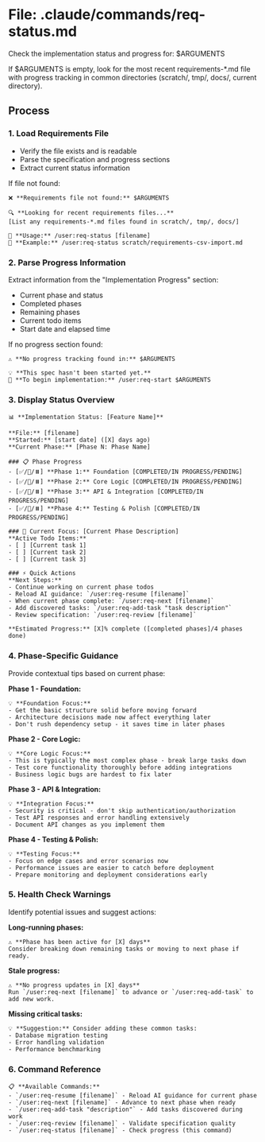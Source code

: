 # File: .claude/commands/req-status.md

Check the implementation status and progress for: $ARGUMENTS

If $ARGUMENTS is empty, look for the most recent requirements-*.md file with progress tracking in common directories (scratch/, tmp/, docs/, current directory).

## Process

### 1. Load Requirements File
- Verify the file exists and is readable
- Parse the specification and progress sections
- Extract current status information

If file not found:
```
❌ **Requirements file not found:** $ARGUMENTS

🔍 **Looking for recent requirements files...**
[List any requirements-*.md files found in scratch/, tmp/, docs/]

📝 **Usage:** /user:req-status [filename]
📝 **Example:** /user:req-status scratch/requirements-csv-import.md
```

### 2. Parse Progress Information
Extract information from the "Implementation Progress" section:
- Current phase and status
- Completed phases
- Remaining phases
- Current todo items
- Start date and elapsed time

If no progress section found:
```
⚠️ **No progress tracking found in:** $ARGUMENTS

💡 **This spec hasn't been started yet.**
📝 **To begin implementation:** /user:req-start $ARGUMENTS
```

### 3. Display Status Overview
```
📊 **Implementation Status: [Feature Name]**

**File:** [filename]
**Started:** [start date] ([X] days ago)
**Current Phase:** [Phase N: Phase Name]

### 📋 Phase Progress
- [✅/🔄/⏸️] **Phase 1:** Foundation [COMPLETED/IN PROGRESS/PENDING]
- [✅/🔄/⏸️] **Phase 2:** Core Logic [COMPLETED/IN PROGRESS/PENDING]  
- [✅/🔄/⏸️] **Phase 3:** API & Integration [COMPLETED/IN PROGRESS/PENDING]
- [✅/🔄/⏸️] **Phase 4:** Testing & Polish [COMPLETED/IN PROGRESS/PENDING]

### 🎯 Current Focus: [Current Phase Description]
**Active Todo Items:**
- [ ] [Current task 1]
- [ ] [Current task 2]
- [ ] [Current task 3]

### ⚡ Quick Actions
**Next Steps:**
- Continue working on current phase todos
- Reload AI guidance: `/user:req-resume [filename]`
- When current phase complete: `/user:req-next [filename]`
- Add discovered tasks: `/user:req-add-task "task description"`
- Review specification: `/user:req-review [filename]`

**Estimated Progress:** [X]% complete ([completed phases]/4 phases done)
```

### 4. Phase-Specific Guidance
Provide contextual tips based on current phase:

**Phase 1 - Foundation:**
```
💡 **Foundation Focus:**
- Get the basic structure solid before moving forward
- Architecture decisions made now affect everything later
- Don't rush dependency setup - it saves time in later phases
```

**Phase 2 - Core Logic:**
```
💡 **Core Logic Focus:**
- This is typically the most complex phase - break large tasks down
- Test core functionality thoroughly before adding integrations
- Business logic bugs are hardest to fix later
```

**Phase 3 - API & Integration:**
```
💡 **Integration Focus:**
- Security is critical - don't skip authentication/authorization
- Test API responses and error handling extensively
- Document API changes as you implement them
```

**Phase 4 - Testing & Polish:**
```
💡 **Testing Focus:**
- Focus on edge cases and error scenarios now
- Performance issues are easier to catch before deployment
- Prepare monitoring and deployment considerations early
```

### 5. Health Check Warnings
Identify potential issues and suggest actions:

**Long-running phases:**
```
⚠️ **Phase has been active for [X] days**
Consider breaking down remaining tasks or moving to next phase if ready.
```

**Stale progress:**
```
⚠️ **No progress updates in [X] days**
Run `/user:req-next [filename]` to advance or `/user:req-add-task` to add new work.
```

**Missing critical tasks:**
```
💡 **Suggestion:** Consider adding these common tasks:
- Database migration testing
- Error handling validation  
- Performance benchmarking
```

### 6. Command Reference
```
📋 **Available Commands:**
- `/user:req-resume [filename]` - Reload AI guidance for current phase
- `/user:req-next [filename]` - Advance to next phase when ready
- `/user:req-add-task "description"` - Add tasks discovered during work
- `/user:req-review [filename]` - Validate specification quality
- `/user:req-status [filename]` - Check progress (this command)
```